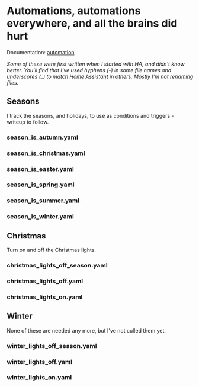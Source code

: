 # Automations, automations everywhere, and all the brains did hurt

Documentation: [automation](https://home-assistant.io/docs/automation/)

_Some of these were first written when I started with HA, and didn't know better. You'll find that I've used hyphens (-) in some file names and underscores (\_) to match Home Assistant in others. Mostly I'm not renaming files._

## Seasons

I track the seasons, and holidays, to use as conditions and triggers - writeup to follow.

### season_is_autumn.yaml
### season_is_christmas.yaml
### season_is_easter.yaml
### season_is_spring.yaml
### season_is_summer.yaml
### season_is_winter.yaml

## Christmas

Turn on and off the Christmas lights.

### christmas_lights_off_season.yaml
### christmas_lights_off.yaml
### christmas_lights_on.yaml

## Winter 

None of these are needed any more, but I've not culled them yet.

### winter_lights_off_season.yaml
### winter_lights_off.yaml
### winter_lights_on.yaml
